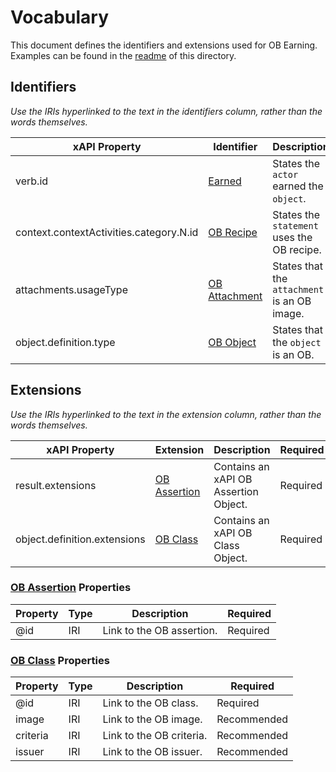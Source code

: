 # Vocabulary
This document defines the identifiers and extensions used for OB Earning. Examples can be found in the [readme](readme.md) of this directory.

## Identifiers
*Use the IRIs hyperlinked to the text in the identifiers column, rather than the words themselves.*

xAPI Property | Identifier | Description | Required
--- | --- | --- | ---
verb.id | [Earned](http://specification.openbadges.org/xapi/verbs/earned) | States the `actor` earned the `object`. | Required
context.contextActivities.category.N.id | [OB Recipe](http://specification.openbadges.org/xapi/recipe/base/0_0_2) | States the `statement` uses the OB recipe. | Required
attachments.usageType | [OB Attachment](http://specification.openbadges.org/xapi/attachment/badge) | States that the `attachment` is an OB image. | Required
object.definition.type | [OB Object](http://activitystrea.ms/schema/1.0/badge) | States that the `object` is an OB. | Required

## Extensions
*Use the IRIs hyperlinked to the text in the extension column, rather than the words themselves.*

xAPI Property | Extension | Description | Required
--- | --- | --- | ---
result.extensions | [OB Assertion](http://specification.openbadges.org/xapi/extensions/badgeassertion) | Contains an xAPI OB Assertion Object. | Required
object.definition.extensions | [OB Class](http://specification.openbadges.org/xapi/extensions/badgeclass) | Contains an xAPI OB Class Object. | Required

### [OB Assertion](http://specification.openbadges.org/xapi/extensions/badgeassertion) Properties

Property | Type | Description | Required
--- | --- | --- | ---
@id | IRI | Link to the OB assertion. | Required


### [OB Class](http://specification.openbadges.org/xapi/extensions/badgeclass) Properties

Property | Type | Description | Required
--- | --- | --- | ---
@id | IRI | Link to the OB class. | Required
image | IRI | Link to the OB image. | Recommended
criteria | IRI | Link to the OB criteria. | Recommended
issuer | IRI | Link to the OB issuer. | Recommended
